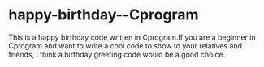 # happy-birthday--Cprogram
This is a happy birthday code written in Cprogram.If you are a beginner in Cprogram and want to write a cool code to show to your relatives and friends, I think a birthday greeting code would be a good choice.

